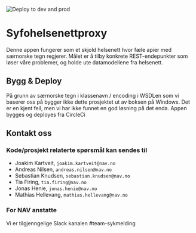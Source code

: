 ![Deploy to dev and prod](https://github.com/navikt/syfohelsenettproxy/workflows/Deploy%20to%20dev%20and%20prod/badge.svg)
# Syfohelsenettproxy
Denne appen fungerer som et skjold helsenett hvor fæle apier med særnorske tegn regjerer. Målet er å tilby konkrete
REST-endepunkter som løser våre problemer, og holde ute datamodellene fra helsenett. 

## Bygg & Deploy
På grunn av særnorske tegn i klassenavn / encoding i WSDLen som vi baserer oss på bygger ikke dette prosjektet ut av boksen på Windows. Det er en kjent feil, men vi har ikke funnet en god løsning på det enda. Appen bygges og deployes fra CircleCi

## Kontakt oss
### Kode/prosjekt relaterte spørsmål kan sendes til
* Joakim Kartveit, `joakim.kartveit@nav.no`
* Andreas Nilsen, `andreas.nilsen@nav.no`
* Sebastian Knudsen, `sebastian.knudsen@nav.no`
* Tia Firing, `tia.firing@nav.no`
* Jonas Henie, `jonas.henie@nav.no`
* Mathias Hellevang, `mathias.hellevang@nav.no`

### For NAV anstatte
Vi er tilgjenngelige Slack kanalen #team-sykmelding